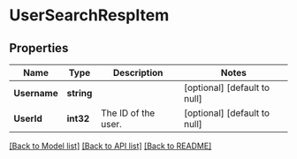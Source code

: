 # UserSearchRespItem

## Properties
Name | Type | Description | Notes
------------ | ------------- | ------------- | -------------
**Username** | **string** |  | [optional] [default to null]
**UserId** | **int32** | The ID of the user. | [optional] [default to null]

[[Back to Model list]](../README.md#documentation-for-models) [[Back to API list]](../README.md#documentation-for-api-endpoints) [[Back to README]](../README.md)


